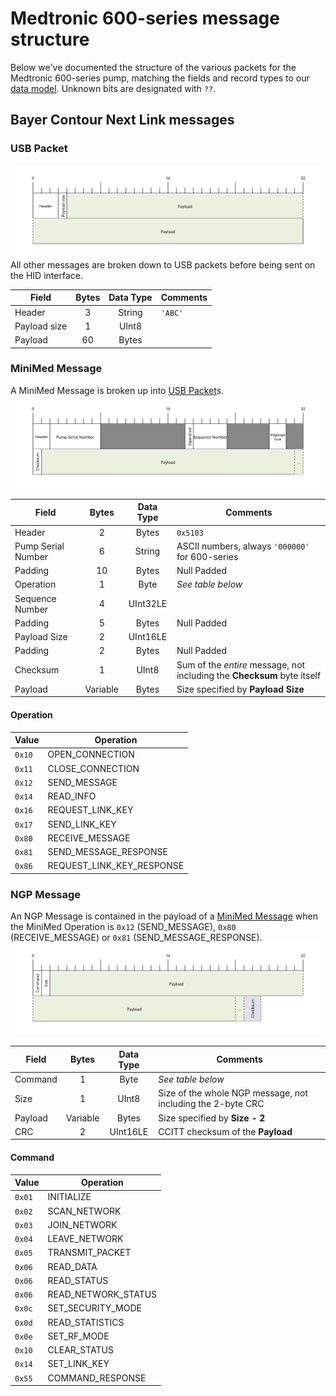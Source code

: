 # Medtronic 600-series message structure

Below we've documented the structure of the various packets for the Medtronic 600-series pump, matching the fields and record types to our [data model](http://developer.tidepool.io/data-model). Unknown bits are designated with `??`.

## Bayer Contour Next Link messages

### USB Packet
![USB Packet](images/svg/BayerUSB.svg)
All other messages are broken down to USB packets before being sent on the HID interface.

| Field     | Bytes | Data Type  |   Comments   |
|-----------|:-----:|:----------:|--------------|
| Header    | 3     | String     | `'ABC'`      |
| Payload size | 1     | UInt8      |              |
| Payload   | 60    | Bytes      | |

### MiniMed Message
A MiniMed Message is broken up into [USB Packet](#usb-packet)s.
![MiniMed Message](images/svg/MiniMedMessage.svg)

| Field     | Bytes | Data Type  |   Comments   |
|-----------|:-----:|:----------:|--------------|
| Header    | 2     | Bytes      | `0x5103`     |
| Pump Serial Number | 6     | String     | ASCII numbers, always `'000000'` for 600-series |
| Padding   | 10    | Bytes      | Null Padded  |
| Operation | 1     | Byte       | *See table below* |
| Sequence Number | 4     | UInt32LE   | |
| Padding   | 5     | Bytes      | Null Padded  |
| Payload Size | 2     | UInt16LE   | |
| Padding   | 2     | Bytes      | Null Padded  |
| Checksum  | 1     | UInt8      | Sum of the *entire* message, not including the **Checksum** byte itself  |
| Payload   | Variable | Bytes      | Size specified by **Payload Size** |

#### Operation
| Value     | Operation                  |
|-----------|----------------------------|
| `0x10`    |  OPEN_CONNECTION           |
| `0x11`    |  CLOSE_CONNECTION          |
| `0x12`    |  SEND_MESSAGE              |
| `0x14`    |  READ_INFO                 |
| `0x16`    |  REQUEST_LINK_KEY          |
| `0x17`    |  SEND_LINK_KEY             |
| `0x80`    |  RECEIVE_MESSAGE           |
| `0x81`    |  SEND_MESSAGE_RESPONSE     |
| `0x86`    |  REQUEST_LINK_KEY_RESPONSE |

### NGP Message
An NGP Message is contained in the payload of a [MiniMed Message](#minmed-message) when the MiniMed Operation is `0x12` (SEND_MESSAGE), `0x80` (RECEIVE_MESSAGE) or `0x81` (SEND_MESSAGE_RESPONSE).
![NGP Message](images/svg/NGPMessage.svg)

| Field     | Bytes | Data Type  |   Comments   |
|-----------|:-----:|:----------:|--------------|
| Command   | 1     | Byte       | *See table below* |
| Size      | 1     | UInt8      | Size of the whole NGP message, not including the 2-byte CRC |
| Payload   | Variable | Bytes      | Size specified by **Size - 2** |
| CRC       | 2     | UInt16LE   | CCITT checksum of the **Payload** |

#### Command
| Value     | Operation |
|-----------|-----------|
| `0x01`    | INITIALIZE |
| `0x02`    | SCAN_NETWORK |
| `0x03`    | JOIN_NETWORK |
| `0x04`    | LEAVE_NETWORK |
| `0x05`    | TRANSMIT_PACKET |
| `0x06`    | READ_DATA |
| `0x06`    | READ_STATUS |
| `0x06`    | READ_NETWORK_STATUS |
| `0x0c`    | SET_SECURITY_MODE |
| `0x0d`    | READ_STATISTICS |
| `0x0e`    | SET_RF_MODE |
| `0x10`    | CLEAR_STATUS |
| `0x14`    | SET_LINK_KEY |
| `0x55`    | COMMAND_RESPONSE |

